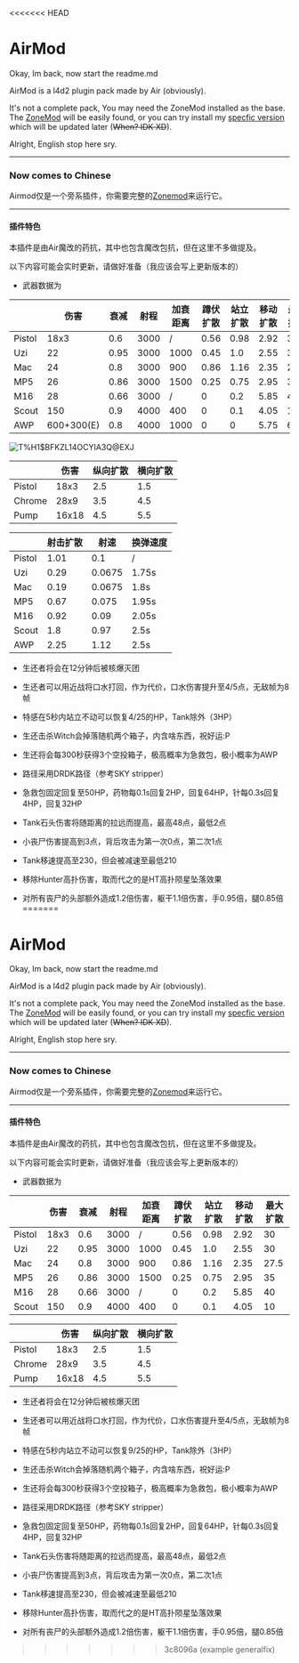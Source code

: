 <<<<<<< HEAD
# AirMod
Okay, Im back, now start the readme.md

AirMod is a l4d2 plugin pack made by Air (obviously).

It's not a complete pack, You may need the ZoneMod installed as the base. The [ZoneMod](https://github.com/SirPlease/L4D2-Competitive-Rework) will be easily found, or you can try install my [specfic version]() which will be updated later (~~When? IDK XD~~).

Alright, English stop here sry.

-----------------

### Now comes to Chinese

Airmod仅是一个旁系插件，你需要完整的[Zonemod](https://github.com/SirPlease/L4D2-Competitive-Rework)来运行它。

----------------

#### 插件特色

本插件是由Air魔改的药抗，其中也包含魔改包抗，但在这里不多做提及。

以下内容可能会实时更新，请做好准备（我应该会写上更新版本的）

+ 武器数据为

|      | 伤害 |  衰减 | 射程|加衰距离|蹲伏扩散|站立扩散|移动扩散|最大扩散|
| ---  | ---  |  --- | --- |---     |---    |---    |---     |---     |
|Pistol|18x3  |0.6   |3000 |/       |0.56   |0.98   |2.92    |30      |
|Uzi   |22    |0.95  |3000 |1000    |0.45   |1.0    |2.55    |30      |
|Mac   |24    |0.8   |3000 |900     |0.86   |1.16   |2.35    |27.5    |
|MP5   |26    |0.86  |3000 |1500    |0.25   |0.75   |2.95    |35      |
|M16   |28    |0.66  |3000 |/       |0      |0.2    |5.85    |40      |
|Scout |150   |0.9   |4000 |400     |0      |0.1    |4.05    |10      |
|AWP   |600+300(E)|0.8   |4000 |1000     |0      |0    |5.75    |65      |

![T%H1$BFKZL14OCYIA3Q@EXJ](https://user-images.githubusercontent.com/70164765/184548546-af917a61-9f70-461e-a20f-b9e3b605a665.png)

|     |伤害|纵向扩散|横向扩散|
|-----|----|-------|--------|
|Pistol|18x3|2.5   |1.5     |
|Chrome|28x9|3.5   |4.5     |
|Pump  |16x18|4.5  |5.5     |

|     |射击扩散|射速|换弹速度|
|-----|--------|---|---------|
|Pistol|1.01   |0.1|/        |
|Uzi  |0.29    |0.0675|1.75s |
|Mac  |0.19    |0.0675|1.8s   |
|MP5  |0.67    |0.075|1.95s   |
|M16  |0.92    |0.09| 2.05s   |
|Scout|1.8    |0.97|2.5s      |
|AWP  |2.25    |1.12|2.5s      |

+ 生还者将会在12分钟后被核爆灭团

+ 生还者可以用近战将口水打回，作为代价，口水伤害提升至4/5点，无敌帧为8帧

+ 特感在5秒内站立不动可以恢复4/25的HP，Tank除外（3HP）

+ 生还击杀Witch会掉落随机两个箱子，内含啥东西，祝好运:P

+ 生还将会每300秒获得3个空投箱子，极高概率为急救包，极小概率为AWP

+ 路径采用DRDK路径（参考SKY stripper）

+ 急救包固定回复至50HP，药物每0.1s回复2HP，回复64HP，针每0.3s回复4HP，回复32HP

+ Tank石头伤害将随距离的拉远而提高，最高48点，最低2点

+ 小丧尸伤害提高到3点，背后攻击为第一次0点，第二次1点

+ Tank移速提高至230，但会被减速至最低210

+ 移除Hunter高扑伤害，取而代之的是HT高扑陨星坠落效果

+ 对所有丧尸的头部额外造成1.2倍伤害，躯干1.1倍伤害，手0.95倍，腿0.85倍
=======
# AirMod
Okay, Im back, now start the readme.md

AirMod is a l4d2 plugin pack made by Air (obviously).

It's not a complete pack, You may need the ZoneMod installed as the base. The [ZoneMod](https://github.com/SirPlease/L4D2-Competitive-Rework) will be easily found, or you can try install my [specfic version]() which will be updated later (~~When? IDK XD~~).

Alright, English stop here sry.

-----------------

### Now comes to Chinese

Airmod仅是一个旁系插件，你需要完整的[Zonemod](https://github.com/SirPlease/L4D2-Competitive-Rework)来运行它。

----------------

#### 插件特色

本插件是由Air魔改的药抗，其中也包含魔改包抗，但在这里不多做提及。

以下内容可能会实时更新，请做好准备（我应该会写上更新版本的）

+ 武器数据为

|      | 伤害 |  衰减 | 射程|加衰距离|蹲伏扩散|站立扩散|移动扩散|最大扩散|
| ---  | ---  |  --- | --- |---     |---    |---    |---     |---     |
|Pistol|18x3  |0.6   |3000 |/       |0.56   |0.98   |2.92    |30      |
|Uzi   |22    |0.95  |3000 |1000    |0.45   |1.0    |2.55    |30      |
|Mac   |24    |0.8   |3000 |900     |0.86   |1.16   |2.35    |27.5    |
|MP5   |26    |0.86  |3000 |1500    |0.25   |0.75   |2.95    |35      |
|M16   |28    |0.66  |3000 |/       |0      |0.2    |5.85    |40      |
|Scout |150   |0.9   |4000 |400     |0      |0.1    |4.05    |10      |

|     |伤害|纵向扩散|横向扩散|
|-----|----|-------|--------|
|Pistol|18x3|2.5   |1.5     |
|Chrome|28x9|3.5   |4.5     |
|Pump  |16x18|4.5  |5.5     |

+ 生还者将会在12分钟后被核爆灭团

+ 生还者可以用近战将口水打回，作为代价，口水伤害提升至4/5点，无敌帧为8帧

+ 特感在5秒内站立不动可以恢复9/25的HP，Tank除外（3HP）

+ 生还击杀Witch会掉落随机两个箱子，内含啥东西，祝好运:P

+ 生还将会每300秒获得3个空投箱子，极高概率为急救包，极小概率为AWP

+ 路径采用DRDK路径（参考SKY stripper）

+ 急救包固定回复至50HP，药物每0.1s回复2HP，回复64HP，针每0.3s回复4HP，回复32HP

+ Tank石头伤害将随距离的拉远而提高，最高48点，最低2点

+ 小丧尸伤害提高到3点，背后攻击为第一次0点，第二次1点

+ Tank移速提高至230，但会被减速至最低210

+ 移除Hunter高扑伤害，取而代之的是HT高扑陨星坠落效果

+ 对所有丧尸的头部额外造成1.2倍伤害，躯干1.1倍伤害，手0.95倍，腿0.85倍
>>>>>>> 3c8096a (example generalfix)
